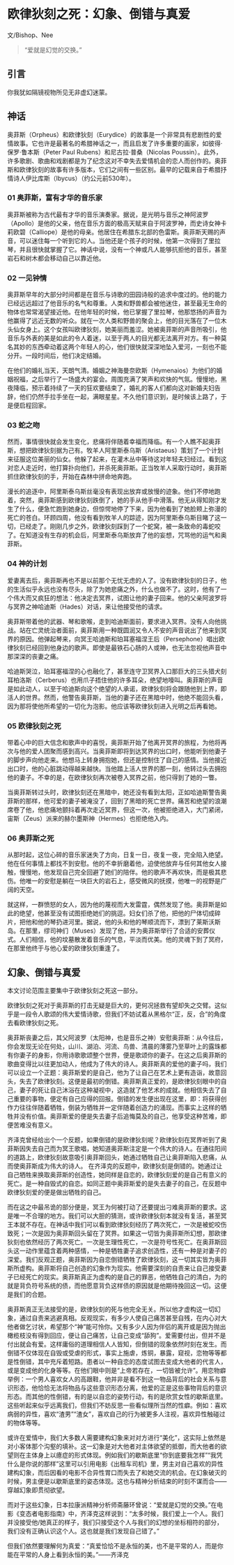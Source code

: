 # 欧律狄刻之死：幻象、倒错与真爱

文/Bishop、Nee

>“爱就是幻觉的交换。”

## 引言

你我犹如隔镜视物所见无非虚幻迷蒙。

## 神话

奥菲斯（Orpheus）和欧律狄刻（Eurydice）的故事是一个非常具有悲剧性的爱情故事。它也许是最著名的希腊神话之一，而且启发了许多重要的画家，如彼得·保罗·鲁本斯（Peter Paul Rubens）和尼古拉·普桑（Nicolas Poussin）。此外，许多歌剧、歌曲和戏剧都是为了纪念这对不幸失去爱情机会的恋人而创作的。奥菲斯和欧律狄刻的故事有许多版本，它们之间有一些区别。最早的记载来自于希腊抒情诗人伊比库斯（Ibycus）（约公元前530年）。

### 01 奥菲斯，富有才华的音乐家

奥菲斯被称为古代最有才华的音乐演奏家。据说，是光明与音乐之神阿波罗（Apollo）是他的父亲，他在音乐方面的极高天赋来自于阿波罗神，而史诗女神卡莉欧碧（Calliope）是他的母亲。他居住在希腊东北部的色雷斯。奥菲斯天赐的声音，可以迷住每一个听到它的人。当他还是个孩子的时候，他第一次得到了里拉琴，并且很快就掌握了它。神话中说，没有一个神或凡人能够抗拒他的音乐，甚至岩石和树木都会移动自己以靠近他。

### 02 一见钟情


奥菲斯早年的大部分时间都是在音乐与诗歌的田园诗般的追求中度过的。他的能力已经远远超过了他音乐的名气和尊重。人类和野兽都会被他迷住，甚至最无生命的物体也常常渴望接近他。在他年轻的时候，他已掌握了里拉琴，他那悠扬的声音为他赢得了远近无数的听众。就在一次人类和野兽的聚会上，他的目光落在了一位木头仙女身上。这个女孩叫欧律狄刻，她美丽而羞涩。她被奥菲斯的声音所吸引，他音乐与外表的美是如此的令人着迷，以至于两人的目光都无法离开对方。有一种莫名其妙的东西牵动着这两个年轻人的心，他们很快就深深地坠入爱河，一刻也不能分开。一段时间后，他们决定结婚。

在他们的婚礼当天，天朗气清。婚姻之神海曼奈欧斯（Hymenaios）为他们的婚姻祝福，之后举行了一场盛大的宴会。周围充满了笑声和欢快的气氛。慢慢地，黑夜降临，预示着持续了一天的狂欢要结束了，婚礼的客人们都向这对新婚夫妇告辞，他们仍然手拉手坐在一起，满眼星星。不久他们意识到，是时候该上路了，于是便启程回家。

### 03 蛇之吻

然而，事情很快就会发生变化，悲痛将伴随着幸福而降临。有一个人瞧不起奥菲斯，想把欧律狄刻据为己有。牧羊人阿里斯泰乌斯（Aristaeus）策划了一个计划来征服这位美丽的仙女。他躲了起来，在灌木丛中等待这对年轻夫妇经过。看到这对恋人走近时，他打算扑向他们，并杀死奥菲斯。正当牧羊人采取行动时，奥菲斯抓住欧律狄刻的手，开始在森林中拼命地奔跑。

漫长的追逐中，阿里斯泰乌斯丝毫没有表现出放弃或放慢的迹象。他们不停地跑着，突然，奥菲斯感到欧律狄刻跌倒了，她的手从他手中滑落。他无从得知刚才发生了什么，便急忙跑到她身边，但惊愕地停了下来，因为他看到了她脸颊上弥漫的死亡的苍白。环顾四周，他没有看到牧羊人的踪迹，因为阿里斯泰乌斯目睹了这一切，已经走了。刚刚几步之外，欧律狄刻踩到了一个蛇窝，被一条致命的毒蛇咬了。在知道没有生存的机会后，阿里斯泰乌斯放弃了他的妄想，咒骂他的运气和奥菲斯。

### 04 神的计划


爱妻离去后，奥菲斯再也不是以前那个无忧无虑的人了。没有欧律狄刻的日子，他的生活似乎永远也没有尽头，除了为她悲痛之外，什么也做不了。这时，他有了一个伟大而又疯狂的想法：他决定去冥界，试图让他的妻子回来。他的父亲阿波罗将与冥界之神哈迪斯（Hades）对话，来让他接受他的请求。

奥菲斯带着他的武器、琴和歌喉，走到哈迪斯面前，要求进入冥界。没有人向他挑战。站在亡灵统治者面前，奥菲斯用一种既圆润又令人不安的声音说出了他来到冥界的原因。他弹起琴来，向冥王哈迪斯和珀耳塞福涅王后（Persephone）唱出欧律狄刻已经回到他身边的歌声。即使是最铁石心肠的人或神，也无法忽视他声音中那深深的丧妻之痛。

哈迪斯哭泣，珀耳塞福涅的心也融化了，甚至连守卫冥界入口那巨大的三头猎犬刻耳柏洛斯（Cerberus）也用爪子捂住他的许多耳朵，绝望地嚎叫。奥菲斯的声音是如此动人，以至于哈迪斯向这个绝望的人承诺，欧律狄刻将会跟随他到上界，即活人的世界。然而，他警告奥菲斯，当他的妻子还在黑暗中时，他绝不能回头看，因为那将使他所希望的一切化为泡影。他应该等欧律狄刻进入光明之后再看她。

### 05 欧律狄刻之死

带着心中的巨大信念和歌声中的喜悦，奥菲斯开始了他离开冥界的旅程，为他将再次与他的爱人团聚而感到高兴。当奥菲斯即将到达冥界的出口时，他能听到他妻子的脚步声向他走来。他想马上转身拥抱她，但还是控制住了自己的感情。当他接近出口时，他的心脏跳动得越来越快。当他踏上活人世界的那一刻，他转过头去拥抱他的妻子。不幸的是，在欧律狄刻再次被卷入冥界之前，他只得到了她的一瞥。

当奥菲斯转过头时，欧律狄刻还在黑暗中，她还没有看到太阳，正如哈迪斯警告奥菲斯的那样，他可爱的妻子被淹没了，回到了黑暗的死亡世界。痛苦和绝望的浪潮席卷了他，他悲痛地颤抖着再次走近冥界，但这一次，他被拒绝进入，大门紧闭，宙斯（Zeus）派来的赫尔墨斯神（Hermes）也拒绝他入内。

### 06 奥菲斯之死

从那时起，这位心碎的音乐家迷失了方向，日复一日，夜复一夜，完全陷入绝望。他在任何事情上都找不到安慰。他的不幸折磨着他，迫使他放弃与任何其他女人接触，慢慢地，他发现自己完全回避了她们的陪伴。他的歌声不再欢快，而是极其悲伤。他唯一的安慰是躺在一块巨大的岩石上，感受微风的抚摸，他唯一的视野是广阔的天空。

就这样，一群愤怒的女人，因为他的蔑视而大发雷霆，偶然发现了他。奥菲斯是如此的绝望，他甚至没有试图拒绝她们的挑逗。妇女们杀了他，把他的尸体切成碎片，把他和他的琴扔进河里。据说，他的头和他的琴顺流而下，漂到了莱斯沃斯岛。在那里，缪司神们（Muses）发现了他，并为奥菲斯举行了合适的安葬仪式。人们相信，他的坟墓散发着音乐的气息，平淡而优美。他的灵魂下到了冥府，在那里他终于与他心爱的欧律狄刻重逢了。

## 幻象、倒错与真爱

本文讨论范围主要集中于欧律狄刻之死这一部分。

欧律狄刻之死对于奥菲斯的打击无疑是巨大的，更何况拯救有望却失之交臂。这似乎是一段令人歌颂的伟大爱情诗歌，但我们不妨试着从黑格尔“正，反，合”的角度去看欧律狄刻之死。
 
奥菲斯丧妻之后，其父阿波罗（太阳神，也是音乐之神）安慰奥菲斯：从今往后，你会发现无论在何处，山川、湖泊、河流、鸟兽、清晨的薄雾乃至草叶上的露珠都有你妻子的身影，你用诗歌歌颂整个世界，便是歌颂你的妻子。在这之后奥菲斯的歌曲变得比以往更加动人，他成为了伟大的诗人。奥菲斯真的爱他的妻子吗，我们可以设立一个正题：奥菲斯爱的是自己，他为了让自己在艺术上更有造诣，故意回头，失去了欧律狄刻。这便是最初的倒错。奥菲斯真正爱的，是欧律狄刻眼中的自己，妻子的死让自己沐浴在这种凝视中，这造就了他艺术的成就。他相信失去了自己重要的事物，便定有自己应得的回报。倒错的发生便出现在这里，即：将获得创作力往往伴随着牺牲，倒装为牺牲并一定伴随着创造力的涌现。而事实上这样的牺牲并没有价值。奥菲斯爱的便是失去妻子后追悔莫及的自己，他享受这种苦难，即便苦难没有意义。
 
齐泽克曾经给出个一个反题，如果倒错的是欧律狄刻呢？欧律狄刻在冥界听到了奥菲斯因失去自己而为冥王歌唱，她知道奥菲斯注定是一个伟大的诗人。在通往阳间的道路上，欧律狄刻故意吸引奥菲斯回头，她通过牺牲自己让奥菲斯陷入悲痛，从而使奥菲斯成为伟大的诗人。
在齐泽克的反题中，欧律狄刻是倒错的。她通过让自己牺牲来换取奥菲斯的创造性，她同样是自恋的，欧律狄刻爱的是自己有意义的死亡。是一种自毁式的自恋。如同正题中奥菲斯爱的是失去妻子的自己，在反题中欧律狄刻爱的便是做出牺牲的自己。
 
而在这之中最吊诡的部分便是，冥王为何被打动了还要提出刁难奥菲斯的要求。这是唯一不合理的地方。我们可以大胆的猜测，或许欧律狄刻本就没有复活，甚至冥王本就不存在。在神话中我们可以看到欧律狄刻经历了两次死亡，一次是被蛇咬伤致死；一次是因为奥菲斯回头留在了冥界。如果这一切皆为奥菲斯所幻想，那欧律狄刻也依然经历了两次死亡。一次是生理性死亡，一次是符号性死亡。在奥菲斯回头这一动作里蕴含着两种感情，一种是牺牲妻子追求创造性，还有一种是对妻子的深爱。我们反观正题，奥菲斯因为自恋倒错牺牲了欧律狄刻，这一切其实皆为奥菲斯所虚构。奥菲斯将自己创造的幻象作为现实。他需要深刻的自责来让自己接受妻子已经死亡的现实。奥菲斯真正为虚构的是自己的罪恶，他牺牲自己的清白，为的就是背负符号系统的债，而他愿意背负这样债的原因就是他期待挽回这一切。这便是我们的合题。
 
奥菲斯真正无法接受的是，欧律狄刻的死与他完全无关。所以他才虚构这一切幻象，通过自责来逃避真相。反观现实，有多少人使自己痛苦甚至自残，在内心对大他者做乞讨状，希望那个“神”能可怜你。又有多少人因为伴侣的离开或是因为抛出橄榄枝没有得到回应，便让自己痛苦，让自己变成“舔狗”。爱需要付出，但并不是付出就会有爱。这样庸俗的道理相信人人皆知，但倒错的现象依然时刻在发生。而倒错不仅体现在自毁或受虐的形式，事实上施虐，炼铜，暴露，窥视，恋物等等都是性倒错，其中充斥着短路。患者以一种自恋的态度试图去变成大他者的代言人，或是变成他的化身等等。在他们眼中则是“上帝若存在，一切皆被允许”。用恋物癖举例：一个男人喜欢女人的高跟鞋，他并非是看不到这一物品背后的社会关系与意识形态，他恰恰无法将物品与这些意识形态分离，他爱的正是这些事物背后的意识形态。而其他的性倒错，有的是以自恋的姿势行动，有的是欣赏女性的歇斯底里。这些听起来似乎远离我们，但我们不妨反思一些看似理所当然的性癖。例如：喜欢病弱的异性，喜欢“渣男”“渣女”，喜欢自己的行为被更多人注视，喜欢异性触碰过的物体等等。
 
或许在爱情中，我们大多数人需要建构幻象来对对方进行“美化”，这实际上依然是对小客体那个沟壑的填补。这一幻象是对大他者对主体欲望的抵御，而大他者的欲望则在主体身上以癔症的形式体现。例如我们的歇斯底里“你到底要我怎样”“我凭什么是你说的那样”这里可以引用电影《出租车司机》里，男主对自己喜欢的异性建构幻象，而后因看的电影不合异性胃口而失去了和她交流的机会。在幻象破灭的时候，男主便是以歇斯底里的姿态体现。这也与精神分析结束的时刻不谋而合——穿越幻象即贯彻欲望。
 
而对于这些幻象，日本拉康派精神分析师斋藤环曾说：“爱就是幻觉的交换。”在电影《变态者电影指南》中，齐泽克这样说到：“太多时候，我们爱上一个人。我们并没接受他/她真正的样子，我们只接受这个人与我们的幻想的坐标相符的部分，我们没有正确认识这个人。这也就是我们发现自己错了。”
 
但我们依然要理解何为真爱：“真爱恰恰不是永恒的美，也不是平常的人，而是你能在平常的人身上看到永恒的美。”——齐泽克
